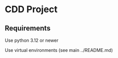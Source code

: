 # CDD Project

## Requirements
Use python 3.12 or newer

Use virtual environments (see main ../README.md)